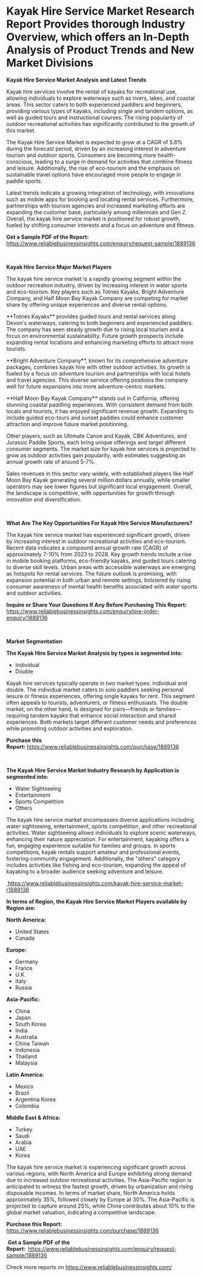 <p><h1>Kayak Hire Service Market Research Report Provides thorough Industry Overview, which offers an In-Depth Analysis of Product Trends and New Market Divisions</h1></p><p><strong>Kayak Hire Service Market Analysis and Latest Trends</strong></p>
<p><p>Kayak hire services involve the rental of kayaks for recreational use, allowing individuals to explore waterways such as rivers, lakes, and coastal areas. This sector caters to both experienced paddlers and beginners, providing various types of kayaks, including single and tandem options, as well as guided tours and instructional courses. The rising popularity of outdoor recreational activities has significantly contributed to the growth of this market.</p><p>The Kayak Hire Service Market is expected to grow at a CAGR of 5.8% during the forecast period, driven by an increasing interest in adventure tourism and outdoor sports. Consumers are becoming more health-conscious, leading to a surge in demand for activities that combine fitness and leisure. Additionally, the rise of eco-tourism and the emphasis on sustainable travel options have encouraged more people to engage in paddle sports. </p><p>Latest trends indicate a growing integration of technology, with innovations such as mobile apps for booking and locating rental services. Furthermore, partnerships with tourism agencies and increased marketing efforts are expanding the customer base, particularly among millennials and Gen Z. Overall, the kayak hire service market is positioned for robust growth, fueled by shifting consumer interests and a focus on adventure and fitness.</p></p>
<p><strong>Get a Sample PDF of the Report:&nbsp;</strong> <a href="https://www.reliablebusinessinsights.com/enquiry/request-sample/1889136?utm_campaign=3074&utm_medium=2&utm_source=Github&utm_content=ia&utm_term=28032025&utm_id=kayak-hire-service">https://www.reliablebusinessinsights.com/enquiry/request-sample/1889136</a></p>
<p>&nbsp;</p>
<p><strong>Kayak Hire Service Major Market Players</strong></p>
<p><p>The kayak hire service market is a rapidly growing segment within the outdoor recreation industry, driven by increasing interest in water sports and eco-tourism. Key players such as Totnes Kayaks, Bright Adventure Company, and Half Moon Bay Kayak Company are competing for market share by offering unique experiences and diverse rental options.</p><p>**Totnes Kayaks** provides guided tours and rental services along Devon's waterways, catering to both beginners and experienced paddlers. The company has seen steady growth due to rising local tourism and a focus on environmental sustainability. Future growth prospects include expanding rental locations and enhancing marketing efforts to attract more tourists.</p><p>**Bright Adventure Company**, known for its comprehensive adventure packages, combines kayak hire with other outdoor activities. Its growth is fueled by a focus on adventure tourism and partnerships with local hotels and travel agencies. This diverse service offering positions the company well for future expansions into more adventure-centric markets.</p><p>**Half Moon Bay Kayak Company** stands out in California, offering stunning coastal paddling experiences. With consistent demand from both locals and tourists, it has enjoyed significant revenue growth. Expanding to include guided eco-tours and sunset paddles could enhance customer attraction and improve future market positioning.</p><p>Other players, such as Ultimate Canoe and Kayak, CBK Adventures, and Jurassic Paddle Sports, each bring unique offerings and target different consumer segments. The market size for kayak hire services is projected to grow as outdoor activities gain popularity, with estimates suggesting an annual growth rate of around 5-7%.</p><p>Sales revenues in this sector vary widely, with established players like Half Moon Bay Kayak generating several million dollars annually, while smaller operators may see lower figures but significant local engagement. Overall, the landscape is competitive, with opportunities for growth through innovation and diversification.</p></p>
<p>&nbsp;</p>
<p><strong>What Are The Key Opportunities For Kayak Hire Service Manufacturers?</strong></p>
<p><p>The kayak hire service market has experienced significant growth, driven by increasing interest in outdoor recreational activities and eco-tourism. Recent data indicates a compound annual growth rate (CAGR) of approximately 7-10% from 2023 to 2028. Key growth trends include a rise in mobile booking platforms, eco-friendly kayaks, and guided tours catering to diverse skill levels. Urban areas with accessible waterways are emerging as hotspots for rental services. The future outlook is promising, with expansion potential in both urban and remote settings, bolstered by rising consumer awareness of mental health benefits associated with water sports and outdoor activities.</p></p>
<p><strong>Inquire or Share Your Questions If Any Before Purchasing This Report:</strong> <a href="https://www.reliablebusinessinsights.com/enquiry/pre-order-enquiry/1889136?utm_campaign=3074&utm_medium=2&utm_source=Github&utm_content=ia&utm_term=28032025&utm_id=kayak-hire-service">https://www.reliablebusinessinsights.com/enquiry/pre-order-enquiry/1889136</a></p>
<p>&nbsp;</p>
<p><strong>Market Segmentation</strong></p>
<p><strong>The Kayak Hire Service Market Analysis by types is segmented into:</strong></p>
<p><ul><li>Individual</li><li>Double</li></ul></p>
<p><p>Kayak hire services typically operate in two market types: individual and double. The individual market caters to solo paddlers seeking personal leisure or fitness experiences, offering single kayaks for rent. This segment often appeals to tourists, adventurers, or fitness enthusiasts. The double market, on the other hand, is designed for pairs—friends or families—requiring tandem kayaks that enhance social interaction and shared experiences. Both markets target different customer needs and preferences while promoting outdoor activities and exploration.</p></p>
<p><strong>Purchase this Report:&nbsp;</strong><a href="https://www.reliablebusinessinsights.com/purchase/1889136?utm_campaign=3074&utm_medium=2&utm_source=Github&utm_content=ia&utm_term=28032025&utm_id=kayak-hire-service">https://www.reliablebusinessinsights.com/purchase/1889136</a></p>
<p>&nbsp;</p>
<p><strong>The Kayak Hire Service Market Industry Research by Application is segmented into:</strong></p>
<p><ul><li>Water Sightseeing</li><li>Entertainment</li><li>Sports Competition</li><li>Others</li></ul></p>
<p><p>The kayak hire service market encompasses diverse applications including water sightseeing, entertainment, sports competition, and other recreational activities. Water sightseeing allows individuals to explore scenic waterways, enhancing their nature appreciation. For entertainment, kayaking offers a fun, engaging experience suitable for families and groups. In sports competitions, kayak rentals support amateur and professional events, fostering community engagement. Additionally, the "others" category includes activities like fishing and eco-tourism, expanding the appeal of kayaking to a broader audience seeking adventure and leisure.</p></p>
<p><a href="https://www.reliablebusinessinsights.com/kayak-hire-service-market-r1889136?utm_campaign=3074&utm_medium=2&utm_source=Github&utm_content=ia&utm_term=28032025&utm_id=kayak-hire-service">&nbsp;https://www.reliablebusinessinsights.com/kayak-hire-service-market-r1889136</a></p>
<p><strong>In terms of Region, the Kayak Hire Service Market Players available by Region are:</strong></p>
<p>
    <p> <strong> North America: </strong>
        <ul>
            <li>United States</li>
            <li>Canada</li>
        </ul>
        </p> 
    <p> <strong> Europe: </strong>
        <ul>
            <li>Germany</li>
            <li>France</li>
            <li>U.K.</li>
            <li>Italy</li>
            <li>Russia</li>
        </ul>
        </p> 
    <p> <strong> Asia-Pacific: </strong>
        <ul>
            <li>China</li>
            <li>Japan</li>
            <li>South Korea</li>
            <li>India</li>
            <li>Australia</li>
            <li>China Taiwan</li>
            <li>Indonesia</li>
            <li>Thailand</li>
            <li>Malaysia</li>
        </ul>
        </p> 
    <p> <strong> Latin America: </strong>
        <ul>
            <li>Mexico</li>
            <li>Brazil</li>
            <li>Argentina Korea</li>
            <li>Colombia</li>
        </ul>
        </p> 
    <p> <strong> Middle East & Africa: </strong>
        <ul>
            <li>Turkey</li>
            <li>Saudi</li>
            <li>Arabia</li>
            <li>UAE</li>
            <li>Korea</li>
        </ul>
    </p>
    </p>
<p><p>The kayak hire service market is experiencing significant growth across various regions, with North America and Europe exhibiting strong demand due to increased outdoor recreational activities. The Asia-Pacific region is anticipated to witness the fastest growth, driven by urbanization and rising disposable incomes. In terms of market share, North America holds approximately 35%, followed closely by Europe at 30%. The Asia-Pacific is projected to capture around 25%, while China contributes about 10% to the global market valuation, indicating a competitive landscape.</p></p>
<p><strong>Purchase this Report: </strong><a href="https://www.reliablebusinessinsights.com/purchase/1889136?utm_campaign=3074&utm_medium=2&utm_source=Github&utm_content=ia&utm_term=28032025&utm_id=kayak-hire-service">https://www.reliablebusinessinsights.com/purchase/1889136</a></p>
<p>&nbsp;<strong>Get a Sample PDF of the Report:&nbsp;&nbsp;</strong><a href="https://www.reliablebusinessinsights.com/enquiry/request-sample/1889136?utm_campaign=3074&utm_medium=2&utm_source=Github&utm_content=ia&utm_term=28032025&utm_id=kayak-hire-service">https://www.reliablebusinessinsights.com/enquiry/request-sample/1889136</a></p>
<p><strong></strong></p>
<p>Check more reports on <a href="https://www.reliablebusinessinsights.com/?utm_campaign=3074&utm_medium=2&utm_source=Github&utm_content=ia&utm_term=28032025&utm_id=kayak-hire-service">https://www.reliablebusinessinsights.com/</a></p>